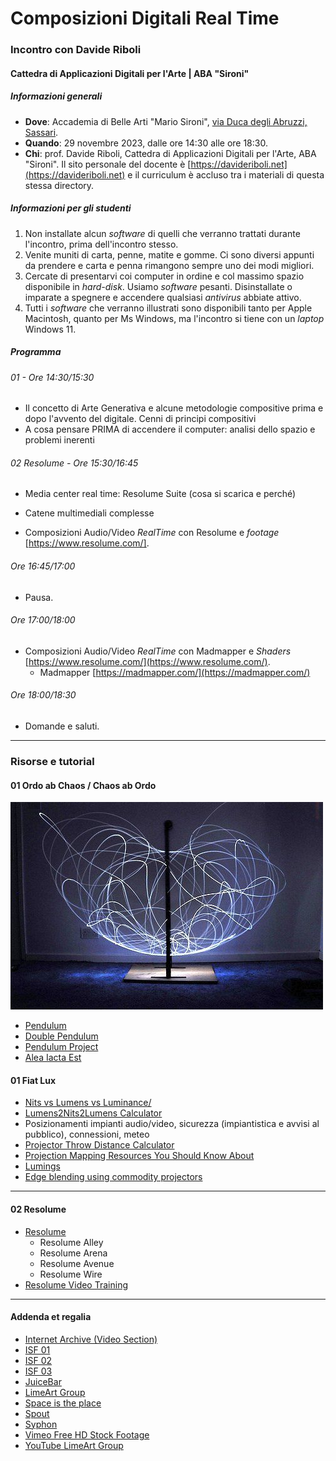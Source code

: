 # Composizioni Digitali Real Time


### Incontro con Davide Riboli


#### Cattedra di Applicazioni Digitali per l'Arte | ABA "Sironi"


##### Informazioni generali


- **Dove**: Accademia di Belle Arti "Mario Sironi", [via Duca degli Abruzzi, Sassari](https://maps.app.goo.gl/KEPd6GJbRxfyGQCp7).
- **Quando**: 29 novembre 2023, dalle ore 14:30 alle ore 18:30.
- **Chi**: prof. Davide Riboli, Cattedra di Applicazioni Digitali per l'Arte, ABA "Sironi". Il sito personale del docente è [https://davideriboli.net](https://davideriboli.net) e il curriculum è accluso tra i materiali di questa stessa directory.


##### Informazioni per gli studenti


1. Non installate alcun _software_ di quelli che verranno trattati durante l'incontro, prima dell'incontro stesso.
2. Venite muniti di carta, penne, matite e gomme. Ci sono diversi appunti da prendere e carta e penna rimangono sempre uno dei modi migliori.
3. Cercate di presentarvi coi computer in ordine e col massimo spazio disponibile in _hard-disk_. Usiamo _software_ pesanti. Disinstallate o imparate a spegnere e accendere qualsiasi _antivirus_ abbiate attivo.
4. Tutti i _software_ che verranno illustrati sono disponibili tanto per Apple Macintosh, quanto per Ms Windows, ma l'incontro si tiene con un _laptop_ Windows 11.


##### Programma 


###### 01 - Ore 14:30/15:30


- Il concetto di Arte Generativa e alcune metodologie compositive prima e dopo l'avvento del digitale. Cenni di principi compositivi
- A cosa pensare PRIMA di accendere il computer: analisi dello spazio e problemi inerenti

###### 02 Resolume - Ore 15:30/16:45

- Media center real time: Resolume Suite (cosa si scarica e perché)
- Catene multimediali complesse	


- Composizioni Audio/Video _RealTime_ con Resolume e _footage_ [https://www.resolume.com/].
	


###### Ore 16:45/17:00


- Pausa.


###### Ore 17:00/18:00


- Composizioni Audio/Video _RealTime_ con Madmapper e _Shaders_ [https://www.resolume.com/](https://www.resolume.com/).
	- Madmapper [https://madmapper.com/](https://madmapper.com/)
	


###### Ore 18:00/18:30

- Domande e saluti.


---

### Risorse e tutorial


#### 01 Ordo ab Chaos / Chaos ab Ordo

![Double Pendulum Light Painting](DoublePendulumLightPainting.jpg)

- [Pendulum](https://www.myphysicslab.com/pendulum/pendulum-en.html)
- [Double Pendulum](https://www.myphysicslab.com/pendulum/double-pendulum-en.html)
- [Pendulum Project](https://youtu.be/d2E5oojoXjk?feature=shared&t=133)
- [Alea Iacta Est](https://aba-sironi-codex.github.io/Musical-Dice/)

#### 01 Fiat Lux

- [Nits vs Lumens vs Luminance/](https://it.newhavendisplay.com/blog/nits-vs-lumens-vs-luminance/)
- [Lumens2Nits2Lumens Calculator](https://calculator.academy/lumens-to-nits-calculator/)
- Posizionamenti impianti audio/video, sicurezza (impiantistica e avvisi al pubblico), connessioni, meteo
- [Projector Throw Distance Calculator](https://www.projectorcentral.com/projection-calculator-pro.cfm)
- [Projection Mapping Resources You Should Know About](https://interactiveimmersive.io/blog/outputs/projection-mapping-resources-you-should-know-about/)
- [Lumings](https://whatsit.fr/en/services/lumings/)
- [Edge blending using commodity projectors](https://paulbourke.net/miscellaneous/edgeblend/)
	
---

#### 02 Resolume

- [Resolume](https://www.resolume.com/)
	- Resolume Alley 
	- Resolume Arena
	- Resolume Avenue
	- Resolume Wire
- [Resolume Video Training](https://resolume.com/training)

---

#### Addenda et regalia

- [Internet Archive (Video Section)](https://archive.org/details/movies)
- [ISF 01](https://isf.vidvox.net/)
- [ISF 02](https://isf.video/)
- [ISF 03](https://editor.isf.video/)
- [JuiceBar](https://inapp.get-juicebar.com/)
- [LimeArt Group](https://limeartgroup.com/)
- [Space is the place](https://editor.isf.video/shaders/5e7a7fa17c113618206de17a)
- [Spout](https://spout.zeal.co/)
- [Syphon](https://syphon.github.io/)
- [Vimeo Free HD Stock Footage](https://vimeo.com/groups/freehd)
- [YouTube LimeArt Group](https://www.youtube.com/@Limeartgroup)

	
